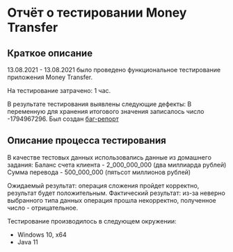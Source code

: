 # Отчёт о тестировании Money Transfer

## Краткое описание

13.08.2021 - 13.08.2021 было проведено функциональное тестирование приложения Money Transfer.

На тестирование затрачено: 1 час.

В результате тестирования выявлены следующие дефекты:
В переменную для хранения итогового значения записалось число -1794967296.
Был создан [баг-репорт](https://github.com/OlyaKis/java-hw-1.2-1/issues/1)

## Описание процесса тестирования

В качестве тестовых данных использовались данные из домашнего задания:
Баланс счета клиента - 2_000_000_000 (два миллиарда рублей)
Сумма перевода - 500_000_000 (пятьсот миллионов рублей)

Ожидаемый результат: операция сложения пройдет корректно, результат будет положительным.
Фактический результат: из-за неверно выбранного типа данных операция прошла некорректно, полученное число - отрицательное.

Тестирование производилось в следующем окружении:
* Windows 10, x64
* Java 11
